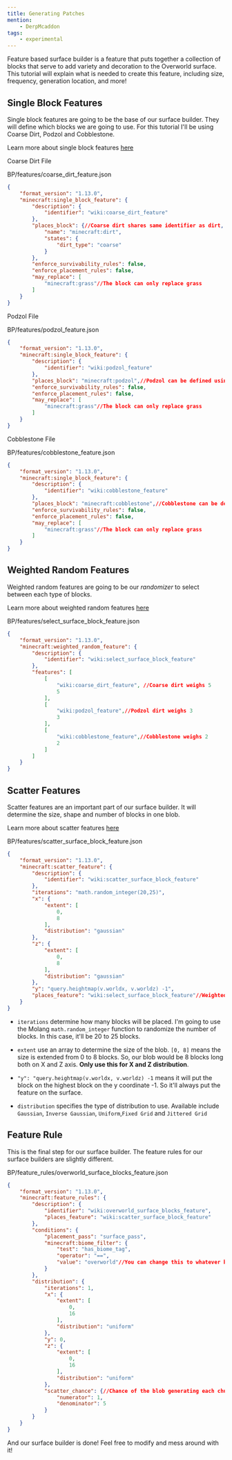 ```yaml
---
title: Generating Patches
mention:
	- DerpMcaddon
tags:
	- experimental
---
```


Feature based surface builder is a feature that puts together a collection of blocks that serve to add variety and decoration to the Overworld surface. This tutorial will explain what is needed to create this feature, including size, frequency, generation location, and more!

## Single Block Features

Single block features are going to be the base of our surface builder. They will define which blocks we are going to use.  For this tutorial I'll be using Coarse Dirt, Podzol and Cobblestone.

Learn more about single block features [here](/world-generation/feature-types.html#single-block-features)

Coarse Dirt File

<CodeHeader>BP/features/coarse_dirt_feature.json</CodeHeader>

```json
{
	"format_version": "1.13.0",
	"minecraft:single_block_feature": {
		"description": {
			"identifier": "wiki:coarse_dirt_feature"
		},
		"places_block": {//Coarse dirt shares same identifier as dirt, set it using name and states
			"name": "minecraft:dirt",
			"states": {
				"dirt_type": "coarse"
			}
		},
		"enforce_survivability_rules": false,
		"enforce_placement_rules": false,
		"may_replace": [
			"minecraft:grass"//The block can only replace grass
		]
	}
}
```

Podzol File

<CodeHeader>BP/features/podzol_feature.json</CodeHeader>

```json
{
	"format_version": "1.13.0",
	"minecraft:single_block_feature": {
		"description": {
			"identifier": "wiki:podzol_feature"
		},
		"places_block": "minecraft:podzol",//Podzol can be defined using direct identifier
		"enforce_survivability_rules": false,
		"enforce_placement_rules": false,
		"may_replace": [
			"minecraft:grass"//The block can only replace grass
		]
	}
}
```

Cobblestone File

<CodeHeader>BP/features/cobblestone_feature.json</CodeHeader>

```json
{
	"format_version": "1.13.0",
	"minecraft:single_block_feature": {
		"description": {
			"identifier": "wiki:cobblestone_feature"
		},
		"places_block": "minecraft:cobblestone",//Cobblestone can be defined using direct identifier
		"enforce_survivability_rules": false,
		"enforce_placement_rules": false,
		"may_replace": [
			"minecraft:grass"//The block can only replace grass
		]
	}
}
```


## Weighted Random Features

Weighted random features are going to be our *randomizer* to select between each type of blocks.

Learn more about weighted random features [here](/world-generation/feature-types.html#weighted-random-features)

<CodeHeader>BP/features/select_surface_block_feature.json</CodeHeader>

```json
{
	"format_version": "1.13.0",
	"minecraft:weighted_random_feature": {
		"description": {
			"identifier": "wiki:select_surface_block_feature"
		},
		"features": [
			[
				"wiki:coarse_dirt_feature", //Coarse dirt weighs 5
				5
			],
			[
				"wiki:podzol_feature",//Podzol dirt weighs 3
				3
			],
			[
				"wiki:cobblestone_feature",//Cobblestone weighs 2
				2
			]
		]
	}
}
```

## Scatter Features

Scatter features are an important part of our surface builder. It will determine the size, shape and number of blocks in one blob.

Learn more about scatter features [here](/world-generation/feature-types.html#scatter-features)


<CodeHeader>BP/features/scatter_surface_block_feature.json</CodeHeader>

```json
{
	"format_version": "1.13.0",
	"minecraft:scatter_feature": {
		"description": {
			"identifier": "wiki:scatter_surface_block_feature"
		},
		"iterations": "math.random_integer(20,25)",
		"x": {
			"extent": [
				0,
				8
			],
			"distribution": "gaussian"
		},
		"z": {
			"extent": [
				0,
				8
			],
			"distribution": "gaussian"
		},
		"y": "query.heightmap(v.worldx, v.worldz) -1",
		"places_feature": "wiki:select_surface_block_feature"//Weighted random feature identifier
	}
}
```


* `iterations` determine how many blocks will be placed. I'm going to use the Molang `math.random_integer` function to randomize the number of blocks. In this case, it'll be 20 to 25 blocks.

* `extent` use an array to determine the size of the blob. `[0, 8]` means the size is extended from 0 to 8 blocks. So, our blob would be 8 blocks long both on X and Z axis. **Only use this for X and Z distribution**.

 
* `"y": "query.heightmap(v.worldx, v.worldz) -1` means it will put the block on the highest block on the y coordinate -1. So it'll always put the feature on the surface.


* `distribution` specifies the type of distribution to use. Available include `Gaussian`, `Inverse Gaussian`, `Uniform`,`Fixed Grid` and `Jittered Grid`


## Feature Rule

This is the final step for our surface builder. The feature rules for our surface builders are slightly different.


<CodeHeader>BP/feature_rules/overworld_surface_blocks_feature.json</CodeHeader>

```json
{
	"format_version": "1.13.0",
	"minecraft:feature_rules": {
		"description": {
			"identifier": "wiki:overworld_surface_blocks_feature",
			"places_feature": "wiki:scatter_surface_block_feature"
		},
		"conditions": {
			"placement_pass": "surface_pass",
			"minecraft:biome_filter": {
				"test": "has_biome_tag",
				"operator": "==",
				"value": "overworld"//You can change this to whatever biometag you want
			}
		},
		"distribution": {
			"iterations": 1,
			"x": {
				"extent": [
					0,
					16
				],
				"distribution": "uniform"
			},
			"y": 0,
			"z": {
				"extent": [
					0,
					16
				],
				"distribution": "uniform"
			},
			"scatter_chance": {//Chance of the blob generating each chunk
				"numerator": 1,
				"denominator": 5
			}
		}
	}
}
```

And our surface builder is done! Feel free to modify and mess around with it!
